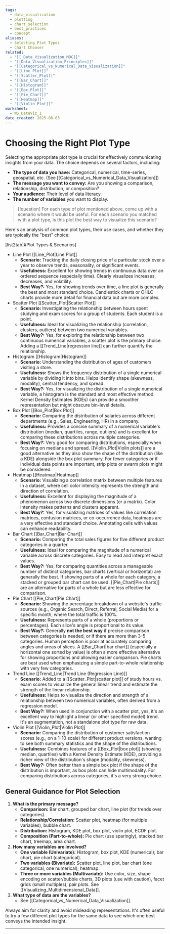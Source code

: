 ```yaml
---
tags:
  - data_visualization
  - plotting
  - chart_selection
  - best_practices
  - concept
aliases:
  - Selecting Plot Types
  - Chart Chooser
related:
  - "[[_Data_Visualization_MOC]]"
  - "[[Data_Visualization_Principles]]"
  - "[[Categorical_vs_Numerical_Data_Visualization]]"
  - "[[Line_Plot]]"
  - "[[Scatter_Plot]]"
  - "[[Bar_Chart]]"
  - "[[Histogram]]"
  - "[[Box_Plot]]"
  - "[[Pie_Chart]]"
  - "[[Heatmap]]"
  - "[[Violin_Plot]]"
worksheet:
  - WS_DataViz_1
date_created: 2025-06-03
---
```

# Choosing the Right Plot Type

Selecting the appropriate plot type is crucial for effectively communicating insights from your data. The choice depends on several factors, including:
-   **The type of data you have:** Categorical, numerical, time-series, geospatial, etc. (See [[Categorical_vs_Numerical_Data_Visualization]])
-   **The message you want to convey:** Are you showing a comparison, relationship, distribution, or composition?
-   **Your audience:** Their level of data literacy.
-   **The number of variables** you want to display.

>[!question] For each type of plot mentioned above, come up with a scenario where it would be useful. For each scenario you matched with a plot type, is this plot the best way to visualize this scenario?

Here's an analysis of common plot types, their use cases, and whether they are typically the "best" choice:

[list2tab|#Plot Types & Scenarios]
- Line Plot
	[[Line_Plot|Line Plot]]
    - **Scenario:** Tracking the daily closing price of a particular stock over a year to observe trends, seasonality, or significant events.
    - **Usefulness:** Excellent for showing trends in continuous data over an ordered sequence (especially time). Clearly visualizes increases, decreases, and volatility.
    - **Best Way?:** Yes, for showing trends over time, a line plot is generally the best and most standard choice. Candlestick charts or OHLC charts provide more detail for financial data but are more complex.
- Scatter Plot
	[[Scatter_Plot|Scatter Plot]]
    - **Scenario:** Investigating the relationship between hours spent studying and exam scores for a group of students. Each student is a point.
    - **Usefulness:** Ideal for visualizing the relationship (correlation, clusters, outliers) between two numerical variables.
    - **Best Way?:** Yes, for exploring the relationship between two continuous numerical variables, a scatter plot is the primary choice. Adding a [[Trend_Line|regression line]] can further quantify the relationship.
- Histogram
	[[Histogram|Histogram]]
    - **Scenario:** Understanding the distribution of ages of customers visiting a store.
    - **Usefulness:** Shows the frequency distribution of a single numerical variable by dividing it into bins. Helps identify shape (skewness, modality), central tendency, and spread.
    - **Best Way?:** Yes, for visualizing the distribution of a single numerical variable, a histogram is the standard and most effective method. Kernel Density Estimates (KDEs) can provide a smoother representation but might obscure bin-level details.
- Box Plot
	[[Box_Plot|Box Plot]]
    - **Scenario:** Comparing the distribution of salaries across different departments (e.g., Sales, Engineering, HR) in a company.
    - **Usefulness:** Provides a concise summary of a numerical variable's distribution (median, quartiles, range, outliers) and is excellent for comparing these distributions across multiple categories.
    - **Best Way?:** Very good for comparing distributions, especially when focusing on medians and spread. [[Violin_Plot|Violin plots]] are a good alternative as they also show the shape of the distribution (like a KDE) alongside the box plot summary. For fewer categories or if individual data points are important, strip plots or swarm plots might be considered.
- Heatmap
	[[Heatmap|Heatmap]]
    - **Scenario:** Visualizing a correlation matrix between multiple features in a dataset, where cell color intensity represents the strength and direction of correlation.
    - **Usefulness:** Excellent for displaying the magnitude of a phenomenon across two discrete dimensions (or a matrix). Color intensity makes patterns and clusters apparent.
    - **Best Way?:** Yes, for visualizing matrices of values like correlation matrices, confusion matrices, or co-occurrence data, heatmaps are a very effective and standard choice. Annotating cells with values can enhance readability.
- Bar Chart
	[[Bar_Chart|Bar Chart]]
    - **Scenario:** Comparing the total sales figures for five different product categories in a quarter.
    - **Usefulness:** Ideal for comparing the magnitude of a numerical variable across discrete categories. Easy to read and interpret exact values.
    - **Best Way?:** Yes, for comparing quantities across a manageable number of distinct categories, bar charts (vertical or horizontal) are generally the best. If showing parts of a whole for each category, a stacked or grouped bar chart can be used. [[Pie_Chart|Pie charts]] are an alternative for parts of a whole but are less effective for comparison.
- Pie Chart
	[[Pie_Chart|Pie Chart]]
    - **Scenario:** Showing the percentage breakdown of a website's traffic sources (e.g., Organic Search, Direct, Referral, Social Media) for a specific month, where the total traffic is 100%.
    - **Usefulness:** Represents parts of a whole (proportions or percentages). Each slice's angle is proportional to its value.
    - **Best Way?:** Generally **not the best way** if precise comparison between categories is needed, or if there are more than 3-5 categories. Human perception is poor at accurately comparing angles and areas of slices. A [[Bar_Chart|bar chart]] (especially a horizontal one sorted by value) is often a more effective alternative for showing proportions and allowing easier comparison. Pie charts are best used when emphasizing a simple part-to-whole relationship with very few categories.
- Trend Line
	[[Trend_Line|Trend Line (Regression Line)]]
    - **Scenario:** Added to a [[Scatter_Plot|scatter plot]] of study hours vs. exam scores to visualize the general linear trend and estimate the strength of the linear relationship.
    - **Usefulness:** Helps to visualize the direction and strength of a relationship between two numerical variables, often derived from a regression model.
    - **Best Way?:** When used in conjunction with a scatter plot, yes, it's an excellent way to highlight a linear (or other specified model) trend. It's an augmentation, not a standalone plot type for raw data.
- Violin Plot
	[[Violin_Plot|Violin Plot]]
    - **Scenario:** Comparing the distribution of customer satisfaction scores (e.g., on a 1-10 scale) for different product versions, wanting to see both summary statistics and the shape of the distributions.
    - **Usefulness:** Combines features of a [[Box_Plot|box plot]] (showing median, quartiles) with a Kernel Density Estimate (KDE), providing a richer view of the distribution's shape (modality, skewness).
    - **Best Way?:** Often better than a simple box plot if the shape of the distribution is important, as box plots can hide multimodality. For comparing distributions across categories, it's a very strong choice.

## General Guidance for Plot Selection
1.  **What is the primary message?**
    *   **Comparison:** Bar chart, grouped bar chart, line plot (for trends over categories).
    *   **Relationship/Correlation:** Scatter plot, heatmap (for multiple variables), bubble chart.
    *   **Distribution:** Histogram, KDE plot, box plot, violin plot, ECDF plot.
    *   **Composition (Part-to-whole):** Pie chart (use sparingly), stacked bar chart, treemap, area chart.
2.  **How many variables are involved?**
    *   **One variable (Univariate):** Histogram, box plot, KDE (numerical); bar chart, pie chart (categorical).
    *   **Two variables (Bivariate):** Scatter plot, line plot, bar chart (one categorical, one numerical), heatmap.
    -   **Three or more variables (Multivariate):** Use color, size, shape encoding on scatter/bubble charts, 3D plots (use with caution), facet grids (small multiples), pair plots. See [[Visualizing_Multidimensional_Data]].
3.  **What type of data are the variables?**
    *   See [[Categorical_vs_Numerical_Data_Visualization]].

Always aim for clarity and avoid misleading representations. It's often useful to try a few different plot types for the same data to see which one best conveys the intended insight.

---